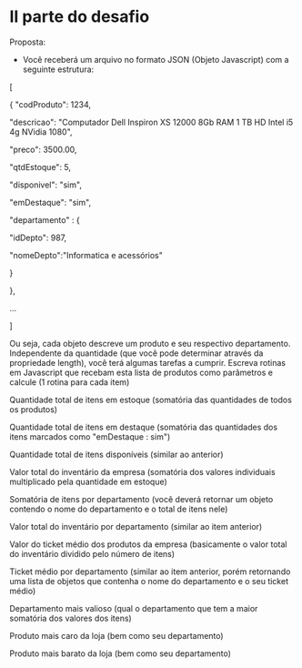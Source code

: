 # II parte do desafio

Proposta: 

- Você receberá um arquivo no formato JSON (Objeto Javascript) com a seguinte estrutura:

[

{ "codProduto": 1234,

  "descricao": "Computador Dell Inspiron XS 12000 8Gb RAM 1 TB HD Intel i5 4g NVidia 1080",

  "preco": 3500.00,

  "qtdEstoque": 5,

  "disponivel": "sim",

  "emDestaque": "sim",

  "departamento" : {

  "idDepto": 987,

  "nomeDepto":"Informatica e acessórios"

  }

},

...

]

 

Ou seja, cada objeto descreve um produto e seu respectivo departamento. Independente da quantidade (que você pode determinar através da propriedade length), você terá algumas tarefas a cumprir. Escreva rotinas em Javascript que recebam esta lista de produtos como parâmetros e calcule (1 rotina para cada item)

 

Quantidade total de itens em estoque (somatória das quantidades de todos os produtos)

Quantidade total de itens em destaque (somatória das quantidades dos itens marcados como "emDestaque : sim")

Quantidade total de itens disponíveis (similar ao anterior)

Valor total do inventário da empresa (somatória dos valores individuais multiplicado pela quantidade em estoque)

Somatória de itens por departamento (você deverá retornar um objeto contendo o nome do departamento e o total de itens nele)

Valor total do inventário por departamento (similar ao item anterior)

Valor do ticket médio dos produtos da empresa (basicamente o valor total do inventário dividido pelo número de itens)

Ticket médio por departamento (similar ao item anterior, porém retornando uma lista de objetos que contenha o nome do departamento e o seu ticket médio)

Departamento mais valioso (qual o departamento que tem a maior somatória dos valores dos itens)

Produto mais caro da loja (bem como seu departamento)

Produto mais barato da loja (bem como seu departamento)
